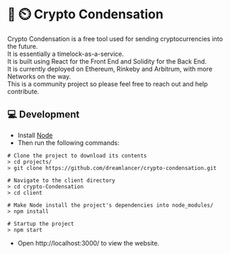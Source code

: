 
# 💊 ⏲️ Crypto Condensation 
Crypto Condensation is a free tool used for sending cryptocurrencies into the future.  
It is essentially a timelock-as-a-service.  
It is built using React for the Front End and Solidity for the Back End.  
It is currently deployed on Ethereum, Rinkeby and Arbitrum, with more Networks on the way.  
This is a community project so please feel free to reach out and help contribute.

## 💻 Development

* Install [Node](https://nodejs.org/)
* Then run the following commands:
```
# Clone the project to download its contents
> cd projects/
> git clone https://github.com/dreamlancer/crypto-condensation.git

# Navigate to the client directory
> cd crypto-Condensation
> cd client

# Make Node install the project's dependencies into node_modules/
> npm install

# Startup the project
> npm start
```
* Open http://localhost:3000/ to view the website.
